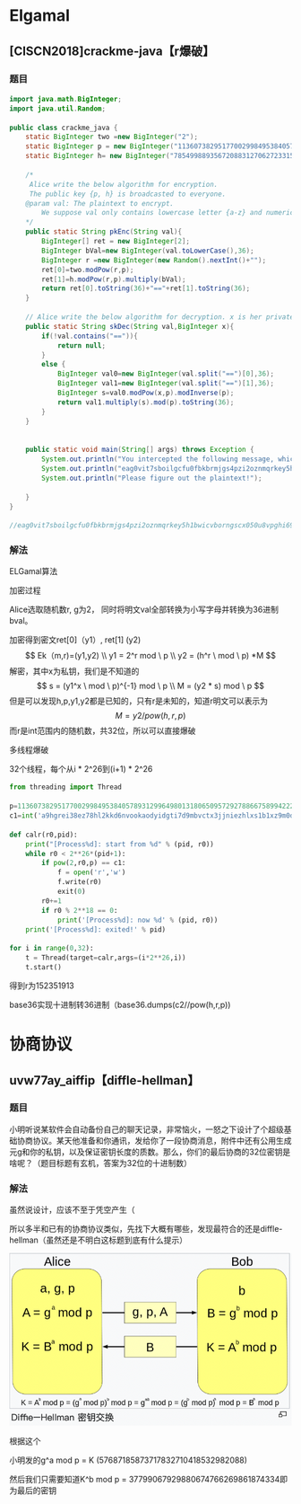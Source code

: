 # Elgamal

## [CISCN2018]crackme-java【r爆破】

### 题目

```java
import java.math.BigInteger;
import java.util.Random;

public class crackme_java {
    static BigInteger two =new BigInteger("2");
    static BigInteger p = new BigInteger("11360738295177002998495384057893129964980131806509572927886675899422214174408333932150813939357279703161556767193621832795605708456628733877084015367497711");
    static BigInteger h= new BigInteger("7854998893567208831270627233155763658947405610938106998083991389307363085837028364154809577816577515021560985491707606165788274218742692875308216243966916");

    /*
     Alice write the below algorithm for encryption.
     The public key {p, h} is broadcasted to everyone.
    @param val: The plaintext to encrypt.
        We suppose val only contains lowercase letter {a-z} and numeric charactors, and is at most 256 charactors in length.
    */
    public static String pkEnc(String val){
        BigInteger[] ret = new BigInteger[2];
        BigInteger bVal=new BigInteger(val.toLowerCase(),36);
        BigInteger r =new BigInteger(new Random().nextInt()+"");
        ret[0]=two.modPow(r,p);
        ret[1]=h.modPow(r,p).multiply(bVal);
        return ret[0].toString(36)+"=="+ret[1].toString(36);
    }

    // Alice write the below algorithm for decryption. x is her private key, which she will never let you know.
    public static String skDec(String val,BigInteger x){
        if(!val.contains("==")){
            return null;
        }
        else {
            BigInteger val0=new BigInteger(val.split("==")[0],36);
            BigInteger val1=new BigInteger(val.split("==")[1],36);
            BigInteger s=val0.modPow(x,p).modInverse(p);
            return val1.multiply(s).mod(p).toString(36);
        }
    }
   

    public static void main(String[] args) throws Exception {
        System.out.println("You intercepted the following message, which is sent from Bob to Alice:");
        System.out.println("eag0vit7sboilgcfu0fbkbrmjgs4pzi2oznmqrkey5h1bwicvborngscx050u8vpghi69xqjmotgrtj4vq8fgw9tzi916o034bu==ahcwy7c0qq5cnxdntssqrj972nhvzt5liqlq0cvv0o1fm2ee4205nemuy5tvkda0hyetu5a5xcqqov8exk901z5xebvkcdo3jiq1gj8pkxzhjaeg9z6syu58neijxy56am7d1l9grhgtgkkfc432wm6h3jr8y1xx");
        System.out.println("Please figure out the plaintext!");
        
    }
}

//eag0vit7sboilgcfu0fbkbrmjgs4pzi2oznmqrkey5h1bwicvborngscx050u8vpghi69xqjmotgrtj4vq8fgw9tzi916o034bu==ahcwy7c0qq5cnxdntssqrj972nhvzt5liqlq0cvv0o1fm2ee4205nemuy5tvkda0hyetu5a5xcqqov8exk901z5xebvkcdo3jiq1gj8pkxzhjaeg9z6syu58neijxy56am7d1l9grhgtgkkfc432wm6h3jr8y1xx
```



### 解法

ELGamal算法

加密过程

Alice选取随机数r, g为2， 同时将明文val全部转换为小写字母并转换为36进制 bval。

加密得到密文ret[0]（y1）, ret[1] (y2)
$$
Ek（m,r)=(y1,y2)
\\ y1 = 2^r mod \ p
\\ y2 = (h^r \ mod \ p) *M
$$
解密，其中x为私钥，我们是不知道的
$$
s = (y1^x \ mod \ p)^{-1} mod \ p
\\ M = (y2 * s) mod \ p
$$
但是可以发现h,p,y1,y2都是已知的，只有r是未知的，知道r明文可以表示为
$$
M = y2 /pow(h,r,p)
$$
而r是int范围内的随机数，共32位，所以可以直接爆破

多线程爆破

32个线程，每个从i * 2^26到(i+1) * 2^26

```python
from threading import Thread

p=11360738295177002998495384057893129964980131806509572927886675899422214174408333932150813939357279703161556767193621832795605708456628733877084015367497711
c1=int('a9hgrei38ez78hl2kkd6nvookaodyidgti7d9mbvctx3jjniezhlxs1b1xz9m0dzcexwiyhi4nhvazhhj8dwb91e7lbbxa4ieco',36)

def calr(r0,pid):
    print("[Process%d]: start from %d" % (pid, r0))
    while r0 < 2**26*(pid+1):
        if pow(2,r0,p) == c1:
            f = open('r','w')
            f.write(r0)
            exit(0)
        r0+=1
        if r0 % 2**18 == 0:
            print('[Process%d]: now %d' % (pid, r0))
    print('[Process%d]: exited!' % pid)

for i in range(0,32):
    t = Thread(target=calr,args=(i*2**26,i))
    t.start()

```

得到r为152351913

base36实现十进制转36进制（base36.dumps(c2//pow(h,r,p))	



# 协商协议

## uvw77ay_aiffip【diffle-hellman】

### 题目

小明听说某软件会自动备份自己的聊天记录，非常恼火，一怒之下设计了个超级基础协商协议。某天他准备和你通讯，发给你了一段协商消息，附件中还有公用生成元g和你的私钥，以及保证密钥长度的质数。那么，你们的最后协商的32位密钥是啥呢？（题目标题有玄机，答案为32位的十进制数）

### 解法

虽然说设计，应该不至于凭空产生（

所以多半和已有的协商协议类似，先找下大概有哪些，发现最符合的还是diffle-hellman（虽然还是不明白这标题到底有什么提示）

![image-20220802095316786](discrete.assets/image-20220802095316786.png)

根据这个

小明发的g^a mod p = K (57687185873717832710418532982088)

然后我们只需要知道K^b mod p  = 37799067929880674766269861874334即为最后的密钥

